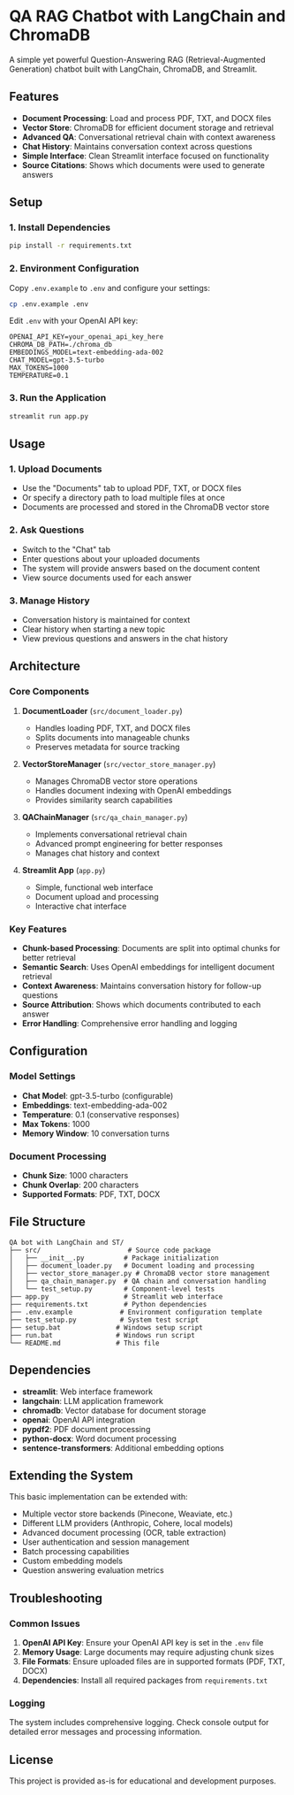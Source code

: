 # QA RAG Chatbot with LangChain and ChromaDB

A simple yet powerful Question-Answering RAG (Retrieval-Augmented Generation) chatbot built with LangChain, ChromaDB, and Streamlit.

## Features

- **Document Processing**: Load and process PDF, TXT, and DOCX files
- **Vector Store**: ChromaDB for efficient document storage and retrieval
- **Advanced QA**: Conversational retrieval chain with context awareness
- **Chat History**: Maintains conversation context across questions
- **Simple Interface**: Clean Streamlit interface focused on functionality
- **Source Citations**: Shows which documents were used to generate answers

## Setup

### 1. Install Dependencies

```bash
pip install -r requirements.txt
```

### 2. Environment Configuration

Copy `.env.example` to `.env` and configure your settings:

```bash
cp .env.example .env
```

Edit `.env` with your OpenAI API key:

```
OPENAI_API_KEY=your_openai_api_key_here
CHROMA_DB_PATH=./chroma_db
EMBEDDINGS_MODEL=text-embedding-ada-002
CHAT_MODEL=gpt-3.5-turbo
MAX_TOKENS=1000
TEMPERATURE=0.1
```

### 3. Run the Application

```bash
streamlit run app.py
```

## Usage

### 1. Upload Documents
- Use the "Documents" tab to upload PDF, TXT, or DOCX files
- Or specify a directory path to load multiple files at once
- Documents are processed and stored in the ChromaDB vector store

### 2. Ask Questions
- Switch to the "Chat" tab
- Enter questions about your uploaded documents
- The system will provide answers based on the document content
- View source documents used for each answer

### 3. Manage History
- Conversation history is maintained for context
- Clear history when starting a new topic
- View previous questions and answers in the chat history

## Architecture

### Core Components

1. **DocumentLoader** (`src/document_loader.py`)
   - Handles loading PDF, TXT, and DOCX files
   - Splits documents into manageable chunks
   - Preserves metadata for source tracking

2. **VectorStoreManager** (`src/vector_store_manager.py`)
   - Manages ChromaDB vector store operations
   - Handles document indexing with OpenAI embeddings
   - Provides similarity search capabilities

3. **QAChainManager** (`src/qa_chain_manager.py`)
   - Implements conversational retrieval chain
   - Advanced prompt engineering for better responses
   - Manages chat history and context

4. **Streamlit App** (`app.py`)
   - Simple, functional web interface
   - Document upload and processing
   - Interactive chat interface

### Key Features

- **Chunk-based Processing**: Documents are split into optimal chunks for better retrieval
- **Semantic Search**: Uses OpenAI embeddings for intelligent document retrieval
- **Context Awareness**: Maintains conversation history for follow-up questions
- **Source Attribution**: Shows which documents contributed to each answer
- **Error Handling**: Comprehensive error handling and logging

## Configuration

### Model Settings
- **Chat Model**: gpt-3.5-turbo (configurable)
- **Embeddings**: text-embedding-ada-002
- **Temperature**: 0.1 (conservative responses)
- **Max Tokens**: 1000
- **Memory Window**: 10 conversation turns

### Document Processing
- **Chunk Size**: 1000 characters
- **Chunk Overlap**: 200 characters
- **Supported Formats**: PDF, TXT, DOCX

## File Structure

```
QA bot with LangChain and ST/
├── src/                      # Source code package
│   ├── __init__.py          # Package initialization
│   ├── document_loader.py   # Document loading and processing
│   ├── vector_store_manager.py # ChromaDB vector store management
│   ├── qa_chain_manager.py  # QA chain and conversation handling
│   └── test_setup.py        # Component-level tests
├── app.py                   # Streamlit web interface
├── requirements.txt         # Python dependencies
├── .env.example            # Environment configuration template
├── test_setup.py           # System test script
├── setup.bat              # Windows setup script
├── run.bat                # Windows run script
└── README.md              # This file
```

## Dependencies

- **streamlit**: Web interface framework
- **langchain**: LLM application framework
- **chromadb**: Vector database for document storage
- **openai**: OpenAI API integration
- **pypdf2**: PDF document processing
- **python-docx**: Word document processing
- **sentence-transformers**: Additional embedding options

## Extending the System

This basic implementation can be extended with:

- Multiple vector store backends (Pinecone, Weaviate, etc.)
- Different LLM providers (Anthropic, Cohere, local models)
- Advanced document processing (OCR, table extraction)
- User authentication and session management
- Batch processing capabilities
- Custom embedding models
- Question answering evaluation metrics

## Troubleshooting

### Common Issues

1. **OpenAI API Key**: Ensure your OpenAI API key is set in the `.env` file
2. **Memory Usage**: Large documents may require adjusting chunk sizes
3. **File Formats**: Ensure uploaded files are in supported formats (PDF, TXT, DOCX)
4. **Dependencies**: Install all required packages from `requirements.txt`

### Logging

The system includes comprehensive logging. Check console output for detailed error messages and processing information.

## License

This project is provided as-is for educational and development purposes.
